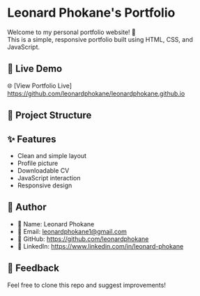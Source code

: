 # Leonard Phokane's Portfolio

Welcome to my personal portfolio website! 👋  
This is a simple, responsive portfolio built using HTML, CSS, and JavaScript.

## 🔗 Live Demo

🌐 [View Portfolio Live] https://github.com/leonardphokane/leonardphokane.github.io  

## 📁 Project Structure


## ✨ Features

- Clean and simple layout
- Profile picture
- Downloadable CV
- JavaScript interaction
- Responsive design

## 💼 Author

- 👤 Name: Leonard Phokane  
- 📧 Email: leonardphokane1@gmail.com  
- 🔗 GitHub: https://github.com/leonardphokane
- 🔗 LinkedIn: https://www.linkedin.com/in/leonard-phokane

## 🙌 Feedback

Feel free to clone this repo and suggest improvements!
